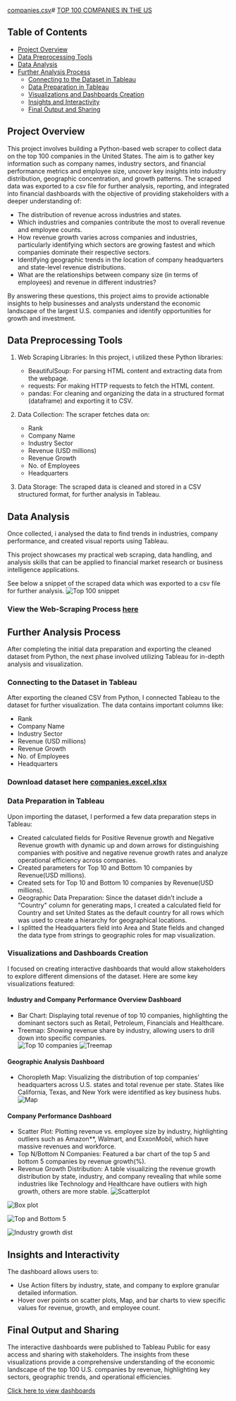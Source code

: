[companies.csv](https://github.com/user-attachments/files/17269140/companies.csv)# [TOP 100 COMPANIES IN THE US](#top-100-companies-in-the-us)

## Table of Contents
- [Project Overview](#project-overview)
- [Data Preprocessing Tools](#data-preprocessing-tools)
- [Data Analysis](#data-analysis)
- [Further Analysis Process](#further-analysis-process)
    - [Connecting to the Dataset in Tableau](#connecting-to-the-dataset-in-tableau)
    - [Data Preparation in Tableau](#data-preparation-in-tableau)
    - [Visualizations and Dashboards Creation](#visualizations-and-dashboards-creation)
    - [Insights and Interactivity](#insights-and-interactivity)
    - [Final Output and Sharing](#final-output-and-sharing)

## Project Overview

This project involves building a Python-based web scraper to collect data on the top 100 companies in the United States. The aim is to gather key information such as company names, industry sectors, and financial performance metrics and employee size, uncover key insights into industry distribution, geographic concentration, and growth patterns. The scraped data was exported to a csv file for further analysis, reporting, and integrated into financial dashboards with the objective of providing stakeholders with a deeper understanding of:

- The distribution of revenue across industries and states.
- Which industries and companies contribute the most to overall revenue and employee counts.
- How revenue growth varies across companies and industries, particularly identifying which sectors are growing fastest and which companies dominate their respective sectors.
- Identifying geographic trends in the location of company headquarters and state-level revenue distributions.
- What are the relationships between company size (in terms of employees) and revenue in different industries?

By answering these questions, this project aims to provide actionable insights to help businesses and analysts understand the economic landscape of the largest U.S. companies and identify opportunities for growth and investment.

## Data Preprocessing Tools
1. Web Scraping Libraries: In this project, i utilized these Python libraries:
   - BeautifulSoup: For parsing HTML content and extracting data from the webpage.
   - requests: For making HTTP requests to fetch the HTML content.
   - pandas: For cleaning and organizing the data in a structured format (dataframe) and exporting it to CSV.
  
3. Data Collection: The scraper fetches data on:
   - Rank 
   - Company Name
   - Industry Sector
   - Revenue (USD millions)
   - Revenue Growth
   - No. of Employees
   - Headquarters
   
4. Data Storage: The scraped data is cleaned and stored in a CSV structured format, for further analysis in Tableau.

## Data Analysis

Once collected, i analysed the data to find trends in industries, company performance, and created visual reports using Tableau.

This project showcases my practical web scraping, data handling, and analysis skills that can be applied to financial market research or business intelligence applications.
 
See below a snippet of the scraped data which was exported to a csv file for further analysis.
![Top 100 snippet](https://github.com/user-attachments/assets/165b6ed7-e540-4e8b-9641-7b7e08fc9e0c)

### View the Web-Scraping Process [here](https://www.kaggle.com/code/adebayoadebanjo/my-webscraping-project)


## Further Analysis Process

After completing the initial data preparation and exporting the cleaned dataset from Python, the next phase involved utilizing Tableau for in-depth analysis and visualization. 

### Connecting to the Dataset in Tableau
After exporting the cleaned CSV from Python, I connected Tableau to the dataset for further visualization. The data contains important columns like:
   - Rank
   - Company Name
   - Industry Sector
   - Revenue (USD millions)
   - Revenue Growth
   - No. of Employees
   - Headquarters

### Download dataset here [companies.excel.xlsx](https://github.com/user-attachments/files/17280088/companies.excel.xlsx)


### Data Preparation in Tableau
Upon importing the dataset, I performed a few data preparation steps in Tableau:

- Created calculated fields for Positive Revenue growth and Negative Revenue growth with dynamic up and down arrows for distinguishing companies with positive and negative revenue growth rates and analyze operational efficiency across companies.
- Created parameters for Top 10 and Bottom 10 companies by Revenue(USD millions).
- Created sets for Top 10 and Bottom 10 companies by Revenue(USD millions).
- Geographic Data Preparation: Since the dataset didn’t include a "Country" column for generating maps, I created a calculated field for Country and set United States as the default country for all rows which was used to create a hierarchy for geographical locations.
- I splitted the Headquarters field into Area and State fields and changed the data type from strings to geographic roles for map visualization.
  
### Visualizations and Dashboards Creation
I focused on creating interactive dashboards that would allow stakeholders to explore different dimensions of the dataset. Here are some key visualizations featured:

#### Industry and Company Performance Overview Dashboard
   - Bar Chart: Displaying total revenue of top 10 companies, highlighting the dominant sectors such as Retail, Petroleum, Financials and Healthcare.
   - Treemap: Showing revenue share by industry, allowing users to drill down into specific companies.   
![Top 10 companies](https://github.com/user-attachments/assets/ed5e9a50-5015-4071-91a3-eba2674a2f1a)
![Treemap](https://github.com/user-attachments/assets/918fa64b-2d37-449e-8d93-aef71d96bdd9)

#### Geographic Analysis Dashboard
   - Choropleth Map: Visualizing the distribution of top companies' headquarters across U.S. states and total revenue per state. States like California, Texas, and New York were identified as key business hubs.
![Map](https://github.com/user-attachments/assets/e8d3760c-6470-4e3b-9b19-3ffd9dd7a0c5)
   
#### Company Performance Dashboard
   - Scatter Plot: Plotting revenue vs. employee size by industry, highlighting outliers such as Amazon**, Walmart, and ExxonMobil, which have massive revenues and workforce.
   - Top N/Bottom N Companies: Featured a bar chart of the top 5 and bottom 5 companies by revenue growth(%).
   - Revenue Growth Distribution: A table visualizing the revenue growth distribution by state, industry, and company revealing that while some industries like Technology and 
     Healthcare have outliers with high growth, others are more stable.
![Scatterplot](https://github.com/user-attachments/assets/5a6a1492-9e7a-471d-a196-688bf5346f21)

![Box plot](https://github.com/user-attachments/assets/24345bd1-e16a-47eb-9a3c-982a42b6c5a6)

![Top and Bottom 5](https://github.com/user-attachments/assets/f1a9b02f-98ef-402c-b2bf-7e4a22ad8e89)

![Industry growth dist](https://github.com/user-attachments/assets/30693715-8cc5-406f-a95c-c26883d8e192)


## Insights and Interactivity
The dashboard allows users to:
- Use Action filters by industry, state, and company to explore granular detailed information.
- Hover over points on scatter plots, Map, and bar charts to view specific values for revenue, growth, and employee count.


## Final Output and Sharing
The interactive dashboards were published to Tableau Public for easy access and sharing with stakeholders. The insights from these visualizations provide a comprehensive understanding of the economic landscape of the top 100 U.S. companies by revenue, highlighting key sectors, geographic trends, and operational efficiencies.

[Click here to view dashboards](https://public.tableau.com/views/Top100USCompanies/Story1?:language=en-GB&:sid=&:redirect=auth&:display_count=n&:origin=viz_share_link)





